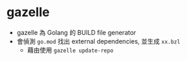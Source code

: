 
# gazelle

- gazelle 為 Golang 的 BUILD file generator
- 會偵測 `go.mod` 找出 external dependencies, 並生成 `xx.bzl`
    - 藉由使用 `gazelle update-repo`